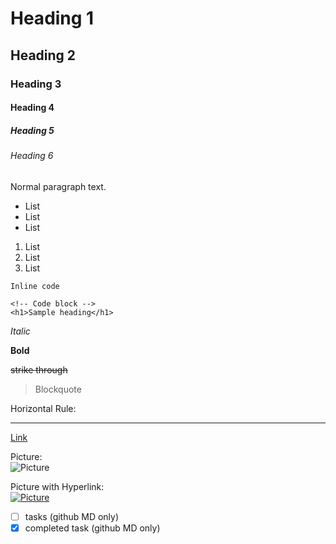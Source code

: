 <!-- Use 1 to 6 \# symbols at the beginning of a line to create headings.-->
<!-- Comment -->

# Heading 1
## Heading 2
### Heading 3
#### Heading 4
##### Heading 5
###### Heading 6

Normal paragraph text.

* List
* List
* List

1. List
1. List
1. List

`Inline code`

```
<!-- Code block -->
<h1>Sample heading</h1>
```

*Italic*

**Bold**

~~strike through~~

> Blockquote

Horizontal Rule:  

---

[Link](https://simpledev.io/)

Picture:  
![Picture](https://avatars3.githubusercontent.com/u/53956173?s=200&amp;v=4)

Picture with Hyperlink:  
[![Picture](https://avatars3.githubusercontent.com/u/53956173?s=200&amp;v=4)](https://simpledev.io/)

- [ ] tasks (github MD only)
- [x] completed task (github MD only)
